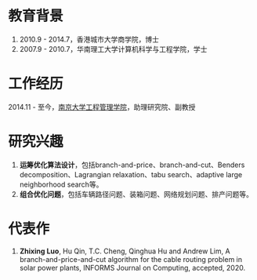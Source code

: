 # 教育背景
1. 2010.9 - 2014.7，香港城市大学商学院，博士
2. 2007.9 - 2010.7，华南理工大学计算机科学与工程学院，学士

# 工作经历
2014.11 - 至今，[南京大学工程管理学院](https://sme.nju.edu.cn)，助理研究院、副教授

# 研究兴趣

1. **运筹优化算法设计**，包括branch-and-price、branch-and-cut、Benders decomposition、Lagrangian relaxation、tabu search、adaptive large neighborhood search等。
2. **组合优化问题**，包括车辆路径问题、装箱问题、网络规划问题、排产问题等。

# 代表作

1. **Zhixing Luo**, Hu Qin, T.C. Cheng, Qinghua Hu and Andrew Lim, A branch-and-price-and-cut algorithm for the cable routing problem in solar power plants, INFORMS Journal on Computing, accepted, 2020.
